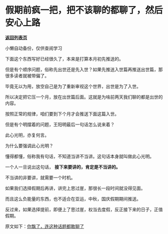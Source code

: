 # 假期前疯一把，把不该聊的都聊了，然后安心上路

[**返回列表页**](/gzh/记忆承载)

小懒自动备份，仅供查阅学习

下面这个东西写好已经很久了，本来是打算本月初先推送的。  

但是有个顺序问题，俗称先出世还是先入世？如果先推送入世篇再推送出世篇，那很多读者就被带偏了。

毕竟无以为用，放空自己是为了重新审视这个世界，出世是为了入世。  

所以决定把它压一个月，放在出世篇后面。这就是为啥前两天我们聊的都是出世的内容。  

按照正常的规律，咱们要到下个月才会推送下面这篇入世。  

但是有个明摆着的问题，王阳明最后一句话怎么说来着？

此心光明，亦复何言。

为什么要强调此心光明？  

懂得都懂，俗称我有句话，不知道当讲不当讲。这句话本身就叫做此心光明。

一个人一旦说出这句话， **接下来要讲的，肯定是不当讲的。**  

不当讲的非要讲，就需要一个时机。

如果我们选择假期后再讲，讲完上思过崖，那很长一段时间就没得见面。

而且这么负能量的东西，也不适合在亚运，中秋，国庆假期期间推送。

反过来，如果选择提前，即便上了思过崖，权当去度假，反正接下来的日子，正值假期。

原文如下：[你飘了，连这种话题都敢聊了](http://mp.weixin.qq.com/s?__biz=MzU3NDc5Nzc0NQ==&mid=2247525592&idx=1&sn=b067e0044a27be31d4e1dc76e6ef3c88&chksm=fd2ec606ca594f1002cbe32e44fa83838416bdbe39bf93bfe4d7c5b567f74068439177cedcfb&scene=21#wechat_redirect)  

